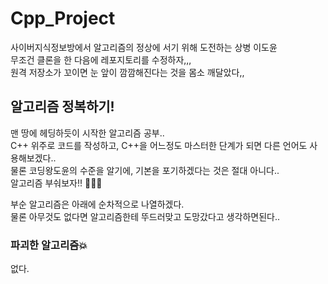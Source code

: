 # Cpp_Project
사이버지식정보방에서 알고리즘의 정상에 서기 위해 도전하는 상병 이도윤<br/>
무조건 클론을 한 다음에 레포지토리를 수정하자,,,<br/>
원격 저장소가 꼬이면 눈 앞이 깜깜해진다는 것을 몸소 깨달았다,,<br/>

## 알고리즘 정복하기!
맨 땅에 헤딩하듯이 시작한 알고리즘 공부..<br/>
C++ 위주로 코드를 작성하고, C++을 어느정도 마스터한 단계가 되면 다른 언어도 사용해보겠다..<br/>
물론 코딩왕도윤의 수준을 알기에, 기본을 포기하겠다는 것은 절대 아니다..<br/>
알고리즘 부숴보자!! 👊👊👊<br/>

부순 알고리즘은 아래에 순차적으로 나열하겠다.<br/>
물론 아무것도 없다면 알고리즘한테 뚜드러맞고 도망갔다고 생각하면된다..<br/>

### 파괴한 알고리즘💥
없다.<br/>
